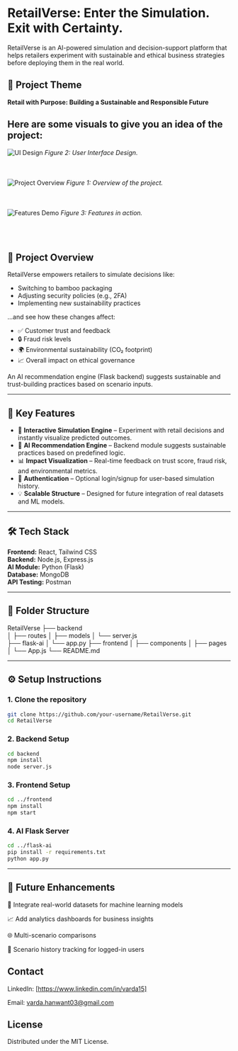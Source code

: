 # RetailVerse: Enter the Simulation. Exit with Certainty.

RetailVerse is an AI-powered simulation and decision-support platform that helps retailers experiment with sustainable and ethical business strategies before deploying them in the real world.

## 🌱 Project Theme
**Retail with Purpose: Building a Sustainable and Responsible Future**

## Here are some visuals to give you an idea of the project:

![UI Design](assets/image1.png) <!-- Replace with the actual path -->
*Figure 2: User Interface Design.*
<br><br>
<br><br>
![Project Overview](assets/image2.png) <!-- Replace with the actual path -->
*Figure 1: Overview of the project.*
<br><br>
<br><br>
![Features Demo](assets/image3.png) <!-- Replace with the actual path -->
*Figure 3: Features in action.*
<br><br>
<br><br>


## 🚀 Project Overview

RetailVerse empowers retailers to simulate decisions like:
- Switching to bamboo packaging
- Adjusting security policies (e.g., 2FA)
- Implementing new sustainability practices

...and see how these changes affect:
- ✅ Customer trust and feedback
- 🔒 Fraud risk levels
- 🌍 Environmental sustainability (CO₂ footprint)
- 📈 Overall impact on ethical governance

An AI recommendation engine (Flask backend) suggests sustainable and trust-building practices based on scenario inputs.

---

## 🧠 Key Features

- 🧪 **Interactive Simulation Engine** – Experiment with retail decisions and instantly visualize predicted outcomes.
- 🤖 **AI Recommendation Engine** – Backend module suggests sustainable practices based on predefined logic.
- 📊 **Impact Visualization** – Real-time feedback on trust score, fraud risk, and environmental metrics.
- 🔐 **Authentication** – Optional login/signup for user-based simulation history.
- 💡 **Scalable Structure** – Designed for future integration of real datasets and ML models.

---

## 🛠️ Tech Stack

**Frontend:** React, Tailwind CSS  
**Backend:** Node.js, Express.js  
**AI Module:** Python (Flask)  
**Database:** MongoDB  
**API Testing:** Postman

---

## 📂 Folder Structure

RetailVerse
├── backend  
│ ├── routes
│ ├── models
│ └── server.js  
├── flask-ai 
│ └── app.py
├── frontend
│ ├── components
│ ├── pages
│ └── App.js
└── README.md

---

## ⚙️ Setup Instructions

### 1. Clone the repository
```bash
git clone https://github.com/your-username/RetailVerse.git
cd RetailVerse
```
### 2. Backend Setup
```bash
cd backend
npm install
node server.js
```
### 3. Frontend Setup
```bash
cd ../frontend
npm install
npm start
```
### 4. AI Flask Server
```bash
cd ../flask-ai
pip install -r requirements.txt
python app.py
```

---

## 🎯 Future Enhancements
🧠 Integrate real-world datasets for machine learning models

📈 Add analytics dashboards for business insights

🌐 Multi-scenario comparisons

🔁 Scenario history tracking for logged-in users



## Contact
LinkedIn: [https://www.linkedin.com/in/varda15]

Email: varda.hanwant03@gmail.com

## License
Distributed under the MIT License.  



